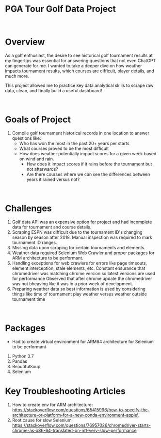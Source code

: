 # PGA Tour Golf Data Project

<br>

# Overview
As a golf enthusiast, the desire to see historical golf tournament results at my fingertips was essential for answering questions that not even ChatGPT can generate for me.  I wanted to take a deeper dive on how weather impacts tournament results, which courses are difficult, player details, and much more.  

This project allowed me to practice key data analytical skills to scrape raw data, clean, and finally build a useful dashboard!

<br>

# Goals of Project
1. Compile golf tournament historical records in one location to answer questions like:
    * Who has won the most in the past 20+ years per starts 
    * What courses proved to be the most difficult
    * How does weather potentially impact scores for a given week based on wind and rain.  
        * How does it impact scores if it rains before the tournament but not afterwards? 
        * Are there courses where we can see the differences between years it rained versus not?

<br>

# Challenges
1. Golf data API was an expensive option for project and had incomplete data for tournament and course details.
2. Scraping ESPN was difficult due to the tournament ID's changing season by season after 2018.  Manual inspection was required to mark tournament ID ranges.
3. Missing data upon scraping for certain tournaments and elements.
4. Weather data required Selenium Web Crawler and proper packages for ARM architecture to be performant. 
5. Handling exceptions for web crawlers for errors like page timeouts, element interception, stale elements, etc.
    Constant ensurance that chromedriver was matching chrome version so latest versions are used for performance
    Observed that after chrome update the chromedriver was not bheaving like it was in a prior week of development. 
6. Preparing weather data so best information is used by considering things like time of tournament play weather versus weather outside tournament time

<br>

# Packages
* Had to create virtual environment for ARM64 architecture for Selenium to be performant
1. Python 3.7
2. Pandas
3. BeautifulSoup
4. Selenium


# Key Troubleshooting Articles
1. How to create env for ARM architecture: 
    https://stackoverflow.com/questions/65415996/how-to-specify-the-architecture-or-platform-for-a-new-conda-environment-apple\
2. Root cause for slow Selenium
    https://stackoverflow.com/questions/76957026/chromedriver-starts-chrome-as-x86-64-translated-on-m1-very-slow-performance

